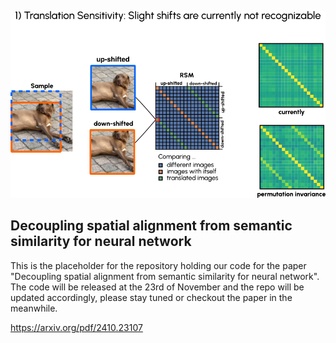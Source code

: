![alt text](assets/pics/translation_sensitivity.png)


## Decoupling spatial alignment from semantic similarity for neural network

This is the placeholder for the repository holding our code for the paper "Decoupling spatial alignment from semantic similarity for neural network". The code will be released at the 23rd of November and the repo will be updated accordingly, please stay tuned or checkout the paper in the meanwhile.

https://arxiv.org/pdf/2410.23107

